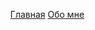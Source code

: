 <div class="navbar navbar-fixed-top">
  <div class="navbar-inner">
    <div class="container">
        <ul class="nav">
          <li{% if page.nav == 'index' %} class="active"{% endif %}>
            <a href="/">Главная</a>
          </li>
          <li{% if page.nav == 'about' %} class="active"{% endif %}>
            <a href="/about.html">Обо мне</a>
          </li>
        </ul>
    </div>
  </div>
</div>
